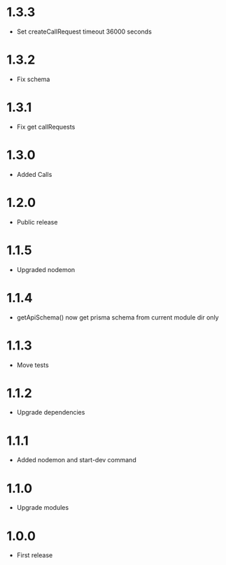1.3.3
===============================
- Set createCallRequest timeout 36000 seconds

1.3.2
===============================
- Fix schema

1.3.1
===============================
- Fix get callRequests

1.3.0
===============================
- Added Calls

1.2.0
===============================
- Public release

1.1.5
===============================
- Upgraded nodemon

1.1.4
===============================
- getApiSchema() now get prisma schema from current module dir only

1.1.3
===============================
- Move tests

1.1.2
===============================
- Upgrade dependencies

1.1.1
===============================
- Added nodemon and start-dev command

1.1.0
===============================
- Upgrade modules

1.0.0
===============================
- First release
